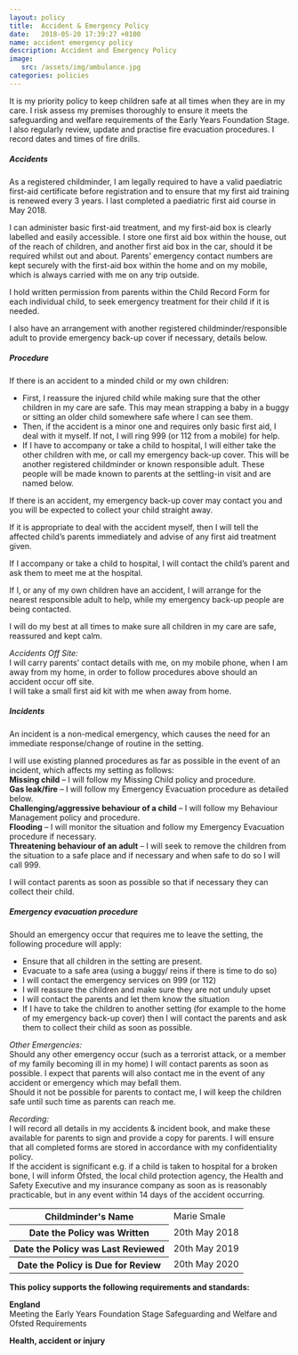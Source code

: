 ```yaml
---
layout: policy
title:  Accident & Emergency Policy
date:   2018-05-20 17:39:27 +0100
name: accident emergency policy
description: Accident and Emergency Policy
image:
   src: /assets/img/ambulance.jpg
categories: policies
---
```


It is my priority policy to keep children safe at all times when they are in my care.
I risk assess my premises thoroughly to ensure it meets the safeguarding and welfare requirements of the Early Years Foundation Stage. I also regularly review, update and practise fire evacuation procedures. I record dates and times of fire drills.

##### Accidents
As a registered childminder, I am legally required to have a valid paediatric first-aid certificate before registration and to ensure that my first aid training is renewed every 3 years. I last completed a paediatric first aid course in May 2018.

I can administer basic first-aid treatment, and my first-aid box is clearly labelled and easily accessible. I store one first aid box within the house, out of the reach of children, and another first aid box in the car, should it be required whilst out and about. Parents’ emergency contact numbers are kept securely with the first-aid box within the home and on my mobile, which is always carried with me on any trip outside.

I hold written permission from parents within the Child Record Form for each individual child, to seek emergency treatment for their child if it is needed.

I also have an arrangement with another registered childminder/responsible adult to provide emergency back-up cover if necessary, details below.


##### Procedure

If there is an accident to a minded child or my own children:
+ First, I reassure the injured child while making sure that the other children in my care are safe. This may mean strapping a baby in a buggy or sitting an older child somewhere safe where I can see them.
+ Then, if the accident is a minor one and requires only basic first aid, I deal with it myself. If not, I will ring 999 (or 112 from a mobile) for help.
+ If I have to accompany or take a child to hospital, I will either take the other children with me, or call my emergency back-up cover. This will be another registered childminder or known responsible adult. These people will be made known to parents at the settling-in visit and are named below.

If there is an accident, my emergency back-up cover may contact you and you will be expected to collect your child straight away.

If it is appropriate to deal with the accident myself, then I will tell the affected child’s parents immediately and advise of any first aid treatment given.

If I accompany or take a child to hospital, I will contact the child’s parent and ask them to meet me at the hospital.

If I, or any of my own children have an accident, I will arrange for the nearest responsible adult to help, while my emergency back-up people are being contacted.

I will do my best at all times to make sure all children in my care are safe, reassured and kept calm.

*Accidents Off Site:*   
  I will carry parents’ contact details with me, on my mobile phone, when I am away from my home, in order to follow procedures above should an accident occur off site.  
  I will take a small first aid kit with me when away from home.  

##### Incidents
An incident is a non-medical emergency, which causes the need for an immediate response/change of routine in the setting.

I will use existing planned procedures as far as possible in the event of an incident, which affects my setting as follows:  
  **Missing child** – I will follow my Missing Child policy and procedure.  
  **Gas leak/fire** – I will follow my Emergency Evacuation procedure as detailed below.  
  **Challenging/aggressive behaviour of a child** – I will follow my Behaviour Management policy and procedure.  
  **Flooding** – I will monitor the situation and follow my Emergency Evacuation procedure if necessary.  
  **Threatening behaviour of an adult** – I will seek to remove the children from the situation to a safe place and if necessary and when safe to do so I will call 999.  

I will contact parents as soon as possible so that if necessary they can collect their child.

##### Emergency evacuation procedure
Should an emergency occur that requires me to leave the setting, the following procedure will apply:
+ Ensure that all children in the setting are present.
+ Evacuate to a safe area (using a buggy/ reins if there is time to do so)
+ I will contact the emergency services on 999 (or 112)
+ I will reassure the children and make sure they are not unduly upset
+ I will contact the parents and let them know the situation
+ If I have to take the children to another setting (for example to the home of my emergency back-up cover) then I will contact the parents and ask them to collect their child as soon as possible.

*Other Emergencies:*  
  Should any other emergency occur (such as a terrorist attack, or a member of my family becoming ill in my home) I will contact parents as soon as possible. I expect that parents will also contact me in the event of any accident or emergency which may befall them.  
  Should it not be possible for parents to contact me, I will keep the children safe until such time as parents can reach me.  

*Recording:*  
  I will record all details in my accidents & incident book, and make these available for parents to sign and provide a copy for parents. I will ensure that all completed forms are stored in accordance with my confidentiality policy.  
  If the accident is significant e.g. if a child is taken to hospital for a broken bone, I will inform Ofsted, the local child protection agency, the Health and Safety Executive and my insurance company as soon as is reasonably practicable, but in any event within 14 days of the accident occurring.  

<table class="table table-bordered mt-5 mb-5">
  <tbody>
    <tr>
      <th scope="row">Childminder's Name </th>
      <td>Marie Smale</td>
    </tr>
    <tr>
      <th scope="row">Date the Policy was Written</th>
      <td>20th May 2018</td>
    </tr>
    <tr>
      <th scope="row">Date the Policy was Last Reviewed</th>
      <td>20th May 2019</td>
    </tr>
    <tr>
      <th scope="row">Date the Policy is Due for Review</th>
      <td>20th May 2020</td>
    </tr>
  </tbody>
</table>

**This policy supports the following requirements and standards:**

**England**  
   Meeting the Early Years Foundation Stage Safeguarding and Welfare and Ofsted Requirements  

**Health, accident or injury**  
